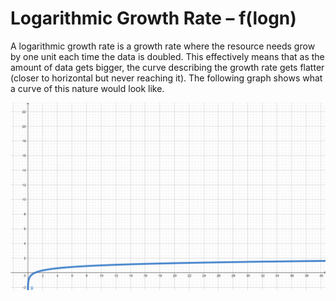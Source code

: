 # Logarithmic Growth Rate – f(logn)

A logarithmic growth rate is a growth rate where the resource needs grow by one unit each time the data is doubled. This effectively means that as the amount of data gets bigger, the curve describing the growth rate gets flatter (closer to horizontal but never reaching it). The following graph shows what a curve of this nature would look like.

![](<../.gitbook/assets/image (71).png>)

